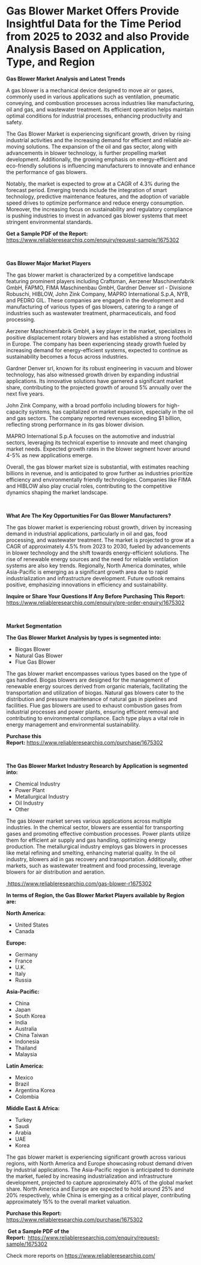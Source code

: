 <p><h1>Gas Blower Market Offers Provide Insightful Data for the Time Period from 2025 to 2032 and also Provide Analysis Based on Application, Type, and Region</h1></p><p><strong>Gas Blower Market Analysis and Latest Trends</strong></p>
<p><p>A gas blower is a mechanical device designed to move air or gases, commonly used in various applications such as ventilation, pneumatic conveying, and combustion processes across industries like manufacturing, oil and gas, and wastewater treatment. Its efficient operation helps maintain optimal conditions for industrial processes, enhancing productivity and safety.</p><p>The Gas Blower Market is experiencing significant growth, driven by rising industrial activities and the increasing demand for efficient and reliable air-moving solutions. The expansion of the oil and gas sector, along with advancements in blower technology, is further propelling market development. Additionally, the growing emphasis on energy-efficient and eco-friendly solutions is influencing manufacturers to innovate and enhance the performance of gas blowers.</p><p>Notably, the market is expected to grow at a CAGR of 4.3% during the forecast period. Emerging trends include the integration of smart technology, predictive maintenance features, and the adoption of variable speed drives to optimize performance and reduce energy consumption. Moreover, the increasing focus on sustainability and regulatory compliance is pushing industries to invest in advanced gas blower systems that meet stringent environmental standards.</p></p>
<p><strong>Get a Sample PDF of the Report:&nbsp;</strong> <a href="https://www.reliableresearchiq.com/enquiry/request-sample/1675302?utm_campaign=2237&utm_medium=2&utm_source=Github&utm_content=ia&utm_term=20022025&utm_id=gas-blower">https://www.reliableresearchiq.com/enquiry/request-sample/1675302</a></p>
<p>&nbsp;</p>
<p><strong>Gas Blower Major Market Players</strong></p>
<p><p>The gas blower market is characterized by a competitive landscape featuring prominent players including Craftsman, Aerzener Maschinenfabrik GmbH, FAPMO, FIMA Maschinenbau GmbH, Gardner Denver srl - Divisione Robuschi, HIBLOW, John Zink Company, MAPRO International S.p.A, NYB, and PEDRO GIL. These companies are engaged in the development and manufacturing of various types of gas blowers, catering to a range of industries such as wastewater treatment, pharmaceuticals, and food processing.</p><p>Aerzener Maschinenfabrik GmbH, a key player in the market, specializes in positive displacement rotary blowers and has established a strong foothold in Europe. The company has been experiencing steady growth fueled by increasing demand for energy-efficient systems, expected to continue as sustainability becomes a focus across industries.</p><p>Gardner Denver srl, known for its robust engineering in vacuum and blower technology, has also witnessed growth driven by expanding industrial applications. Its innovative solutions have garnered a significant market share, contributing to the projected growth of around 5% annually over the next five years.</p><p>John Zink Company, with a broad portfolio including blowers for high-capacity systems, has capitalized on market expansion, especially in the oil and gas sectors. The company reported revenues exceeding $1 billion, reflecting strong performance in its gas blower division.</p><p>MAPRO International S.p.A focuses on the automotive and industrial sectors, leveraging its technical expertise to innovate and meet changing market needs. Expected growth rates in the blower segment hover around 4-5% as new applications emerge.</p><p>Overall, the gas blower market size is substantial, with estimates reaching billions in revenue, and is anticipated to grow further as industries prioritize efficiency and environmentally friendly technologies. Companies like FIMA and HIBLOW also play crucial roles, contributing to the competitive dynamics shaping the market landscape.</p></p>
<p>&nbsp;</p>
<p><strong>What Are The Key Opportunities For Gas Blower Manufacturers?</strong></p>
<p><p>The gas blower market is experiencing robust growth, driven by increasing demand in industrial applications, particularly in oil and gas, food processing, and wastewater treatment. The market is projected to grow at a CAGR of approximately 4.5% from 2023 to 2030, fueled by advancements in blower technology and the shift towards energy-efficient solutions. The rise of renewable energy sources and the need for reliable ventilation systems are also key trends. Regionally, North America dominates, while Asia-Pacific is emerging as a significant growth area due to rapid industrialization and infrastructure development. Future outlook remains positive, emphasizing innovations in efficiency and sustainability.</p></p>
<p><strong>Inquire or Share Your Questions If Any Before Purchasing This Report:</strong> <a href="https://www.reliableresearchiq.com/enquiry/pre-order-enquiry/1675302?utm_campaign=2237&utm_medium=2&utm_source=Github&utm_content=ia&utm_term=20022025&utm_id=gas-blower">https://www.reliableresearchiq.com/enquiry/pre-order-enquiry/1675302</a></p>
<p>&nbsp;</p>
<p><strong>Market Segmentation</strong></p>
<p><strong>The Gas Blower Market Analysis by types is segmented into:</strong></p>
<p><ul><li>Biogas Blower</li><li>Natural Gas Blower</li><li>Flue Gas Blower</li></ul></p>
<p><p>The gas blower market encompasses various types based on the type of gas handled. Biogas blowers are designed for the management of renewable energy sources derived from organic materials, facilitating the transportation and utilization of biogas. Natural gas blowers cater to the distribution and pressure maintenance of natural gas in pipelines and facilities. Flue gas blowers are used to exhaust combustion gases from industrial processes and power plants, ensuring efficient removal and contributing to environmental compliance. Each type plays a vital role in energy management and environmental sustainability.</p></p>
<p><strong>Purchase this Report:&nbsp;</strong><a href="https://www.reliableresearchiq.com/purchase/1675302?utm_campaign=2237&utm_medium=2&utm_source=Github&utm_content=ia&utm_term=20022025&utm_id=gas-blower">https://www.reliableresearchiq.com/purchase/1675302</a></p>
<p>&nbsp;</p>
<p><strong>The Gas Blower Market Industry Research by Application is segmented into:</strong></p>
<p><ul><li>Chemical Industry</li><li>Power Plant</li><li>Metallurgical Industry</li><li>Oil Industry</li><li>Other</li></ul></p>
<p><p>The gas blower market serves various applications across multiple industries. In the chemical sector, blowers are essential for transporting gases and promoting effective combustion processes. Power plants utilize them for efficient air supply and gas handling, optimizing energy production. The metallurgical industry employs gas blowers in processes like metal refining and smelting, enhancing material quality. In the oil industry, blowers aid in gas recovery and transportation. Additionally, other markets, such as wastewater treatment and food processing, leverage blowers for air distribution and aeration.</p></p>
<p><a href="https://www.reliableresearchiq.com/gas-blower-r1675302?utm_campaign=2237&utm_medium=2&utm_source=Github&utm_content=ia&utm_term=20022025&utm_id=gas-blower">&nbsp;https://www.reliableresearchiq.com/gas-blower-r1675302</a></p>
<p><strong>In terms of Region, the Gas Blower Market Players available by Region are:</strong></p>
<p>
    <p> <strong> North America: </strong>
        <ul>
            <li>United States</li>
            <li>Canada</li>
        </ul>
        </p> 
    <p> <strong> Europe: </strong>
        <ul>
            <li>Germany</li>
            <li>France</li>
            <li>U.K.</li>
            <li>Italy</li>
            <li>Russia</li>
        </ul>
        </p> 
    <p> <strong> Asia-Pacific: </strong>
        <ul>
            <li>China</li>
            <li>Japan</li>
            <li>South Korea</li>
            <li>India</li>
            <li>Australia</li>
            <li>China Taiwan</li>
            <li>Indonesia</li>
            <li>Thailand</li>
            <li>Malaysia</li>
        </ul>
        </p> 
    <p> <strong> Latin America: </strong>
        <ul>
            <li>Mexico</li>
            <li>Brazil</li>
            <li>Argentina Korea</li>
            <li>Colombia</li>
        </ul>
        </p> 
    <p> <strong> Middle East & Africa: </strong>
        <ul>
            <li>Turkey</li>
            <li>Saudi</li>
            <li>Arabia</li>
            <li>UAE</li>
            <li>Korea</li>
        </ul>
    </p>
    </p>
<p><p>The gas blower market is experiencing significant growth across various regions, with North America and Europe showcasing robust demand driven by industrial applications. The Asia-Pacific region is anticipated to dominate the market, fueled by increasing industrialization and infrastructure development, projected to capture approximately 40% of the global market share. North America and Europe are expected to hold around 25% and 20% respectively, while China is emerging as a critical player, contributing approximately 15% to the overall market valuation.</p></p>
<p><strong>Purchase this Report: </strong><a href="https://www.reliableresearchiq.com/purchase/1675302?utm_campaign=2237&utm_medium=2&utm_source=Github&utm_content=ia&utm_term=20022025&utm_id=gas-blower">https://www.reliableresearchiq.com/purchase/1675302</a></p>
<p>&nbsp;<strong>Get a Sample PDF of the Report:&nbsp;&nbsp;</strong><a href="https://www.reliableresearchiq.com/enquiry/request-sample/1675302?utm_campaign=2237&utm_medium=2&utm_source=Github&utm_content=ia&utm_term=20022025&utm_id=gas-blower">https://www.reliableresearchiq.com/enquiry/request-sample/1675302</a></p>
<p><strong></strong></p>
<p>Check more reports on <a href="https://www.reliableresearchiq.com/?utm_campaign=2237&utm_medium=2&utm_source=Github&utm_content=ia&utm_term=20022025&utm_id=gas-blower">https://www.reliableresearchiq.com/</a></p>